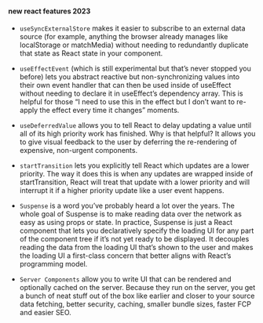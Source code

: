 #### new react features 2023

- `useSyncExternalStore` makes it easier to subscribe to an external data source (for example, anything the
  browser already manages like localStorage or matchMedia) without needing to redundantly duplicate that state
  as React state in your component.

- `useEffectEvent` (which is still experimental but that’s never stopped you before) lets you abstract
  reactive but non-synchronizing values into their own event handler that can then be used inside of useEffect
  without needing to declare it in useEffect’s dependency array. This is helpful for those “I need to use this
  in the effect but I don’t want to re-apply the effect every time it changes” moments.

- `useDeferredValue` allows you to tell React to delay updating a value until all of its high priority work
  has finished. Why is that helpful? It allows you to give visual feedback to the user by deferring the
  re-rendering of expensive, non-urgent components.

- `startTransition` lets you explicitly tell React which updates are a lower priority. The way it does this is
  when any updates are wrapped inside of startTransition, React will treat that update with a lower priority
  and will interrupt it if a higher priority update like a user event happens.

- `Suspense` is a word you’ve probably heard a lot over the years. The whole goal of Suspense is to make
  reading data over the network as easy as using props or state. In practice, Suspense is just a React
  component that lets you declaratively specify the loading UI for any part of the component tree if it’s not
  yet ready to be displayed. It decouples reading the data from the loading UI that’s shown to the user and
  makes the loading UI a first-class concern that better aligns with React’s programming model.

- `Server Components` allow you to write UI that can be rendered and optionally cached on the server. Because
  they run on the server, you get a bunch of neat stuff out of the box like earlier and closer to your source
  data fetching, better security, caching, smaller bundle sizes, faster FCP and easier SEO.

